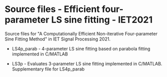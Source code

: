 # Source files - Efficient four-parameter LS sine fitting - IET2021
Source files for "A Computationally Efficient Non-iterative Four-parameter Sine Fitting Method" in IET Signal Processing 2021.

- LS4p_parab -  4-parameter LS sine fitting based on parabola fitting implemented in C/MATLAB

- LS3p - Evaluates 3-parameter LS sine fitting implemented in C/MATLAB. Supplementary file for LS4p_parab






